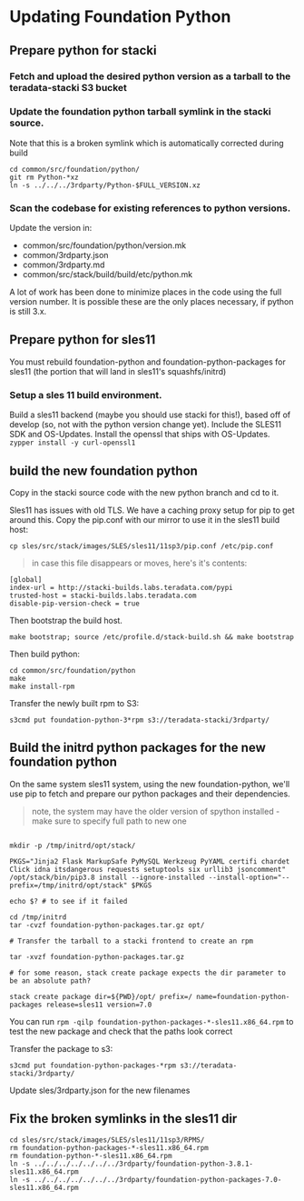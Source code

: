# Updating Foundation Python

## Prepare python for stacki

### Fetch and upload the desired python version as a tarball to the teradata-stacki S3 bucket

### Update the foundation python tarball symlink in the stacki source.

Note that this is a broken symlink which is automatically corrected during build

```
cd common/src/foundation/python/
git rm Python-*xz
ln -s ../../../3rdparty/Python-$FULL_VERSION.xz
```

### Scan the codebase for existing references to python versions.

Update the version in:

* common/src/foundation/python/version.mk
* common/3rdparty.json
* common/3rdparty.md
* common/src/stack/build/build/etc/python.mk

A lot of work has been done to minimize places in the code using the full version number.  It is possible these are the only places necessary, if python is still 3.x.

## Prepare python for sles11

You must rebuild foundation-python and foundation-python-packages for sles11 (the portion that will land in sles11's squashfs/initrd)

### Setup a sles 11 build environment.

Build a sles11 backend (maybe you should use stacki for this!), based off of develop (so, not with the python version change yet).  Include the SLES11 SDK and OS-Updates.  Install the openssl that ships with OS-Updates. `zypper install -y curl-openssl1`

## build the new foundation python

Copy in the stacki source code with the new python branch and cd to it.

Sles11 has issues with old TLS.  We have a caching proxy setup for pip to get around this. Copy the pip.conf with our mirror to use it in the sles11 build host:

`cp sles/src/stack/images/SLES/sles11/11sp3/pip.conf /etc/pip.conf`

> in case this file disappears or moves, here's it's contents:

```
[global]
index-url = http://stacki-builds.labs.teradata.com/pypi
trusted-host = stacki-builds.labs.teradata.com
disable-pip-version-check = true
```

Then bootstrap the build host.

`make bootstrap; source /etc/profile.d/stack-build.sh && make bootstrap`

Then build python:

```
cd common/src/foundation/python
make
make install-rpm
```

Transfer the newly built rpm to S3:

`s3cmd put foundation-python-3*rpm s3://teradata-stacki/3rdparty/`

## Build the initrd python packages for the new foundation python

On the same system sles11 system, using the new foundation-python, we'll use pip to fetch and prepare our python packages and their dependencies.

> note, the system may have the older version of spython installed - make sure to specify full path to new one

```

mkdir -p /tmp/initrd/opt/stack/

PKGS="Jinja2 Flask MarkupSafe PyMySQL Werkzeug PyYAML certifi chardet Click idna itsdangerous requests setuptools six urllib3 jsoncomment"
/opt/stack/bin/pip3.8 install --ignore-installed --install-option="--prefix=/tmp/initrd/opt/stack" $PKGS

echo $? # to see if it failed

cd /tmp/initrd
tar -cvzf foundation-python-packages.tar.gz opt/

# Transfer the tarball to a stacki frontend to create an rpm

tar -xvzf foundation-python-packages.tar.gz

# for some reason, stack create package expects the dir parameter to be an absolute path?

stack create package dir=${PWD}/opt/ prefix=/ name=foundation-python-packages release=sles11 version=7.0
```

You can run `rpm -qilp foundation-python-packages-*-sles11.x86_64.rpm` to test the new package and check that the paths look correct

Transfer the package to s3:

`s3cmd put foundation-python-packages-*rpm s3://teradata-stacki/3rdparty/`

Update sles/3rdparty.json for the new filenames

## Fix the broken symlinks in the sles11 dir

```
cd sles/src/stack/images/SLES/sles11/11sp3/RPMS/
rm foundation-python-packages-*-sles11.x86_64.rpm
rm foundation-python-*-sles11.x86_64.rpm
ln -s ../../../../../../../3rdparty/foundation-python-3.8.1-sles11.x86_64.rpm
ln -s ../../../../../../../3rdparty/foundation-python-packages-7.0-sles11.x86_64.rpm
```
